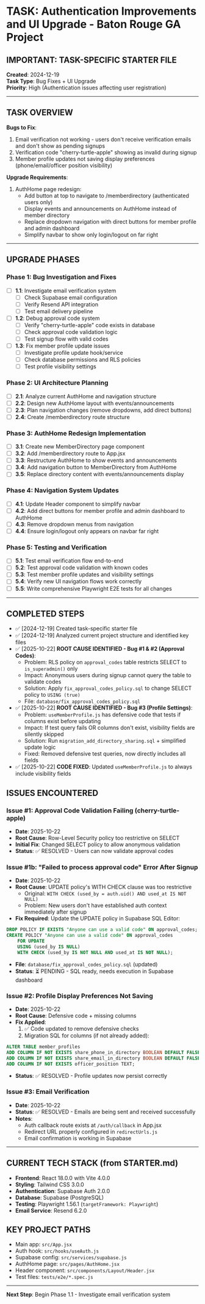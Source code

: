 # TASK: Authentication Improvements and UI Upgrade - Baton Rouge GA Project

## IMPORTANT: TASK-SPECIFIC STARTER FILE

**Created**: 2024-12-19  
**Task Type**: Bug Fixes + UI Upgrade  
**Priority**: High (Authentication issues affecting user registration)

---

## TASK OVERVIEW

**Bugs to Fix**:

1. Email verification not working - users don't receive verification emails and don't show as pending signups
2. Verification code "cherry-turtle-apple" showing as invalid during signup
3. Member profile updates not saving display preferences (phone/email/officer position visibility)

**Upgrade Requirements**:

1. AuthHome page redesign:
   - Add button at top to navigate to /memberdirectory (authenticated users only)
   - Display events and announcements on AuthHome instead of member directory
   - Replace dropdown navigation with direct buttons for member profile and admin dashboard
   - Simplify navbar to show only login/logout on far right

---

## UPGRADE PHASES

### Phase 1: Bug Investigation and Fixes

- [ ] **1.1**: Investigate email verification system
  - [ ] Check Supabase email configuration
  - [ ] Verify Resend API integration
  - [ ] Test email delivery pipeline
- [ ] **1.2**: Debug approval code system
  - [ ] Verify "cherry-turtle-apple" code exists in database
  - [ ] Check approval code validation logic
  - [ ] Test signup flow with valid codes
- [ ] **1.3**: Fix member profile update issues
  - [ ] Investigate profile update hook/service
  - [ ] Check database permissions and RLS policies
  - [ ] Test profile visibility settings

### Phase 2: UI Architecture Planning

- [ ] **2.1**: Analyze current AuthHome and navigation structure
- [ ] **2.2**: Design new AuthHome layout with events/announcements
- [ ] **2.3**: Plan navigation changes (remove dropdowns, add direct buttons)
- [ ] **2.4**: Create /memberdirectory route structure

### Phase 3: AuthHome Redesign Implementation

- [ ] **3.1**: Create new MemberDirectory page component
- [ ] **3.2**: Add /memberdirectory route to App.jsx
- [ ] **3.3**: Restructure AuthHome to show events and announcements
- [ ] **3.4**: Add navigation button to MemberDirectory from AuthHome
- [ ] **3.5**: Replace directory content with events/announcements display

### Phase 4: Navigation System Updates

- [ ] **4.1**: Update Header component to simplify navbar
- [ ] **4.2**: Add direct buttons for member profile and admin dashboard to AuthHome
- [ ] **4.3**: Remove dropdown menus from navigation
- [ ] **4.4**: Ensure login/logout only appears on navbar far right

### Phase 5: Testing and Verification

- [ ] **5.1**: Test email verification flow end-to-end
- [ ] **5.2**: Test approval code validation with known codes
- [ ] **5.3**: Test member profile updates and visibility settings
- [ ] **5.4**: Verify new UI navigation flows work correctly
- [ ] **5.5**: Write comprehensive Playwright E2E tests for all changes

---

## COMPLETED STEPS

- ✅ [2024-12-19] Created task-specific starter file
- ✅ [2024-12-19] Analyzed current project structure and identified key files
- ✅ [2025-10-22] **ROOT CAUSE IDENTIFIED - Bug #1 & #2 (Approval Codes)**:
  - Problem: RLS policy on `approval_codes` table restricts SELECT to `is_superadmin()` only
  - Impact: Anonymous users during signup cannot query the table to validate codes
  - Solution: Apply `fix_approval_codes_policy.sql` to change SELECT policy to `USING (true)`
  - File: `database/fix_approval_codes_policy.sql`
- ✅ [2025-10-22] **ROOT CAUSE IDENTIFIED - Bug #3 (Profile Settings)**:
  - Problem: `useMemberProfile.js` has defensive code that tests if columns exist before updating
  - Impact: If test query fails OR columns don't exist, visibility fields are silently skipped
  - Solution: Run `migration_add_directory_sharing.sql` + simplified update logic
  - Fixed: Removed defensive test queries, now directly includes all fields
- ✅ [2025-10-22] **CODE FIXED**: Updated `useMemberProfile.js` to always include visibility fields

## ISSUES ENCOUNTERED

### Issue #1: Approval Code Validation Failing (cherry-turtle-apple)

- **Date**: 2025-10-22
- **Root Cause**: Row-Level Security policy too restrictive on SELECT
- **Initial Fix**: Changed SELECT policy to allow anonymous validation
- **Status**: ✅ RESOLVED - Users can now validate approval codes

### Issue #1b: "Failed to process approval code" Error After Signup

- **Date**: 2025-10-22
- **Root Cause**: UPDATE policy's WITH CHECK clause was too restrictive
  - Original: `WITH CHECK (used_by = auth.uid() AND used_at IS NOT NULL)`
  - Problem: New users don't have established auth context immediately after signup
- **Fix Required**: Update the UPDATE policy in Supabase SQL Editor:

```sql
DROP POLICY IF EXISTS "Anyone can use a valid code" ON approval_codes;
CREATE POLICY "Anyone can use a valid code" ON approval_codes
    FOR UPDATE
    USING (used_by IS NULL)
    WITH CHECK (used_by IS NOT NULL AND used_at IS NOT NULL);
```

- **File**: `database/fix_approval_codes_policy.sql` (updated)
- **Status**: ⏳ PENDING - SQL ready, needs execution in Supabase dashboard

### Issue #2: Profile Display Preferences Not Saving

- **Date**: 2025-10-22
- **Root Cause**: Defensive code + missing columns
- **Fix Applied**:
  1. ✅ Code updated to remove defensive checks
  2. Migration SQL for columns (if not already added):

```sql
ALTER TABLE member_profiles
ADD COLUMN IF NOT EXISTS share_phone_in_directory BOOLEAN DEFAULT FALSE,
ADD COLUMN IF NOT EXISTS share_email_in_directory BOOLEAN DEFAULT FALSE,
ADD COLUMN IF NOT EXISTS officer_position TEXT;
```

- **Status**: ✅ RESOLVED - Profile updates now persist correctly

### Issue #3: Email Verification

- **Date**: 2025-10-22
- **Status**: ✅ RESOLVED - Emails are being sent and received successfully
- **Notes**:
  - Auth callback route exists at `/auth/callback` in App.jsx
  - Redirect URL properly configured in `redirectUrls.js`
  - Email confirmation is working in Supabase

---

## CURRENT TECH STACK (from STARTER.md)

- **Frontend**: React 18.0.0 with Vite 4.0.0
- **Styling**: Tailwind CSS 3.0.0
- **Authentication**: Supabase Auth 2.0.0
- **Database**: Supabase (PostgreSQL)
- **Testing**: Playwright 1.56.1 (`targetFramework: Playwright`)
- **Email Service**: Resend 6.2.0

## KEY PROJECT PATHS

- Main app: `src/App.jsx`
- Auth hook: `src/hooks/useAuth.js`
- Supabase config: `src/services/supabase.js`
- AuthHome page: `src/pages/AuthHome.jsx`
- Header component: `src/components/Layout/Header.jsx`
- Test files: `tests/e2e/*.spec.js`

---

**Next Step**: Begin Phase 1.1 - Investigate email verification system
